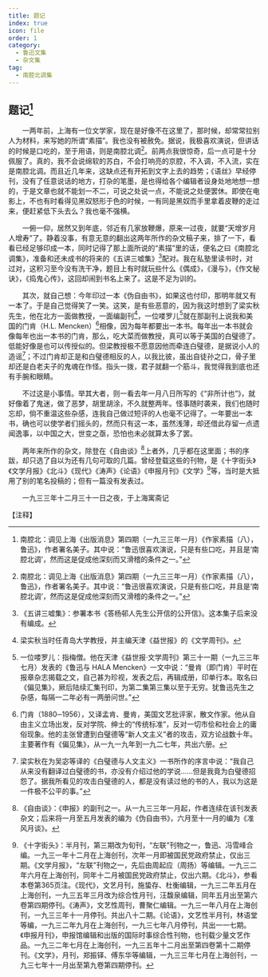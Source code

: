 ```yaml
---
title: 题记
index: true
icon: file
order: 1
category:
  - 鲁迅文集
  - 杂文集
tag:  
  - 南腔北调集
---
```


## 题记[^①]

　　一两年前，上海有一位文学家，现在是好像不在这里了，那时候，却常常拉别人为材料，来写她的所谓“素描”。我也没有被赦免。据说，我极喜欢演说，但讲话的时候是口吃的，至于用语，则是南腔北调[^①]。前两点我很惊奇，后一点可是十分佩服了。真的，我不会说绵软的苏白，不会打响亮的京腔，不入调，不入流，实在是南腔北调。而且近几年来，这缺点还有开拓到文字上去的趋势；《语丝》早经停刊，没有了任意说话的地方，打杂的笔墨，是也得给各个编辑者设身处地地想一想的，于是文章也就不能划一不二，可说之处说一点，不能说之处便罢休。即使在电影上，不也有时看得见黑奴怒形于色的时候，一有同是黑奴而手里拿着皮鞭的走过来，便赶紧低下头去么？我也毫不强横。

　　一俯一仰，居然又到年底，邻近有几家放鞭爆，原来一过夜，就要“天增岁月人增寿”了。静着没事，有意无意的翻出这两年所作的杂文稿子来，排了一下，看看已经足够印成一本，同时记得了那上面所说的“素描”里的话，便名之曰《南腔北调集》，准备和还未成书的将来的《五讲三嘘集》[^②]配对。我在私塾里读书时，对过对，这积习至今没有洗干净，题目上有时就玩些什么《偶成》，《漫与》，《作文秘诀》，《捣鬼心传》，这回却闹到书名上来了。这是不足为训的。

　　其次，就自己想：今年印过一本《伪自由书》，如果这也付印，那明年就又有一本了。于是自己觉得笑了一笑。这笑，是有些恶意的，因为我这时想到了梁实秋先生，他在北方一面做教授，一面编副刊[^③]，一位喽罗儿[^④]就在那副刊上说我和美国的门肯（H.L. Mencken）[^⑤]相像，因为每年都要出一本书。每年出一本书就会像每年也出一本书的门肯，那么，吃大菜而做教授，真可以等于美国的白璧德了。低能好像是也可以传授似的。但梁教授极不愿意因他而牵连白璧德，是据说小人的造谣[^⑥]；不过门肯却正是和白璧德相反的人，以我比彼，虽出自徒孙之口，骨子里却还是白老夫子的鬼魂在作怪。指头一拨，君子就翻一个筋斗，我觉得我到底也还有手腕和眼睛。

　　不过这是小事情。举其大者，则一看去年一月八日所写的《“非所计也”》，就好像着了鬼迷，做了恶梦，胡里胡涂，不久就整两年。怪事随时袭来，我们也随时忘却，倘不重温这些杂感，连我自己做过短评的人也毫不记得了。一年要出一本书，确也可以使学者们摇头的，然而只有这一本，虽然浅薄，却还借此存留一点遗闻逸事，以中国之大，世变之亟，恐怕也未必就算太多了罢。

　　两年来所作的杂文，除登在《自由谈》[^⑦]上者外，几乎都在这里面；书的序跋，却只选了自以为还有几句可取的几篇。曾经登载这些的刊物，是《十字街头》《文学月报》《北斗》《现代》《涛声》《论语》《申报月刊》《文学》[^⑧]等，当时是大抵用了别的笔名投稿的；但有一篇没有发表过。

　　一九三三年十二月三十一日之夜，于上海寓斋记

【注释】

[^①]:南腔北：调见上海《出版消息》第四期（一九三三年一月）《作家素描（八），鲁迅》，作者署名美子。其中说：“鲁迅很喜欢演说，只是有些口吃，并且是‘南腔北调’，然而这是促成他深刻而又滑稽的条件之一。”

[^②]:《五讲三嘘集》：参署本书《答杨邨人先生公开信的公开信》。这本集子后来没有编成。

[^③]:梁实秋当时任青岛大学教授，并主编天津《益世报》的《文学周刊》。

[^④]:一位喽罗儿：指梅僧。他在天津《益世报·文学周刊》第三十一期（一九三三年七月）发表的《鲁迅与 HALA Mencken》一文中说：“曼肯（即门肯）平时在报章杂志揭载之文，自己甚为珍视，发表之后，再辑成册，印单行本。取名曰《偏见集》，厥后陆续汇集刊印，为第二集第三集以至于无穷。犹鲁迅先生之杂感，每隔一二年必有一两册问世。”

[^⑤]:门肯（1880─1956），又译孟肯、曼肯，美国文艺批评家，散文作家。他从自由主义立场出发，反对学院、绅士的“传统标准”，反对一切市侩和社会上的庸俗现象。他的主张曾遭到白璧德等“新人文主义”者的攻击，双方论战数十年。主要著作有《偏见集》，从一九一九年到一九二七年，共出六册。

[^⑥]:梁实秋在为吴宓等译的《白璧德与人文主义》一书所作的序言中说：“我自己从来没有翻译过白璧德的书，亦没有介绍过他的学说……但是我竟为白璧德招怨了。据我所看见的攻击白璧德的人，都是没有读过他的书的人，我以为这是一件极不公平的事。”

[^⑦]:《自由谈》：《申报》的副刊之一。从一九三三年一月起，作者连续在该刊发表杂文；后来将一月至五月发表的编为《伪自由书》，六月至十一月的编为《准风月谈》。

[^⑧]:《十字街头》：半月刊，第三期改为旬刊，“左联”刊物之一，鲁迅、冯雪峰合编。一九三一年十二月在上海创刊，次年一月即被国民党政府禁止，仅出三期。《文学月报》，“左联”刊物之一，先后由周起应（周扬）等编辑。一九三二年六月在上海创刊，同年十二月被国民党政府禁止，仅出六期。《北斗》，参看本卷第365页注[^①]。《现代》，文艺月刊，施蛰存、杜衡编辑，一九三二年五月在上海创刊，一九三五年三月改为综合性月刊，汪馥泉编辑，同年五月出至第六卷第四期停刊。《涛声》，文艺性周刊，曹聚仁编辑。一九三一年八月在上海创刊，一九三三年十一月停刊。共出八十二期。《论语》，文艺性半月刊，林语堂等编，一九三二年九月在上海创刊，一九三七年八月停刊，共出一一七期。《申报月刊》，申报馆编辑和出版的国际时事综合性刊物，也刊载少量文艺作品。一九三二年七月在上海创刊，一九三五年十二月出至第四卷第十二期停刊。《文学》，月刊，郑振铎、傅东华等编辑，一九三三年七月在上海创刊，一九三七年十一月出至第九卷第四期停刊。
